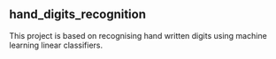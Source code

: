 ## hand_digits_recognition
This project is based on recognising hand written digits using machine learning linear classifiers.
